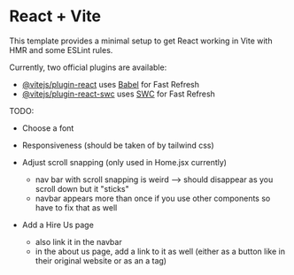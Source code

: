 # React + Vite

This template provides a minimal setup to get React working in Vite with HMR and some ESLint rules.

Currently, two official plugins are available:

- [@vitejs/plugin-react](https://github.com/vitejs/vite-plugin-react/blob/main/packages/plugin-react/README.md) uses [Babel](https://babeljs.io/) for Fast Refresh
- [@vitejs/plugin-react-swc](https://github.com/vitejs/vite-plugin-react-swc) uses [SWC](https://swc.rs/) for Fast Refresh

TODO:

- Choose a font
- Responsiveness (should be taken of by tailwind css)

- Adjust scroll snapping (only used in Home.jsx currently)

  - nav bar with scroll snapping is weird --> should disappear as you scroll down but it "sticks"
  - navbar appears more than once if you use other components so have to fix that as well

- Add a Hire Us page

  - also link it in the navbar
  - in the about us page, add a link to it as well (either as a button like in their original website or as an a tag)
